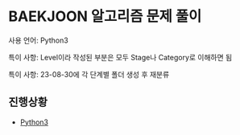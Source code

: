 # BAEKJOON 알고리즘 문제 풀이
사용 언어: Python3

특이 사항: Level이라 작성된 부분은 모두 Stage나 Category로 이해하면 됨

특이 사항: 23-08-30에 각 단계별 폴더 생성 후 재분류

## 진행상황
* [Python3](https://github.com/HSK021843/Baekjoon_problem_solving/blob/main/by_Python_3.txt)